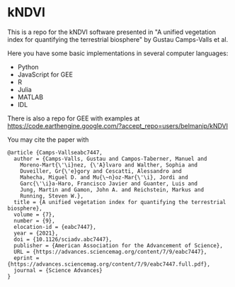 # kNDVI
This is a repo for the kNDVI software presented in "A unified vegetation index for quantifying the terrestrial biosphere" by Gustau Camps-Valls et al.

Here you have some basic implementations in several computer languages:

- Python
- JavaScript for GEE
- R
- Julia
- MATLAB
- IDL

There is also a repo for GEE with examples at https://code.earthengine.google.com/?accept_repo=users/belmanip/kNDVI

You may cite the paper with
```
@article {Camps-Vallseabc7447,
  author = {Camps-Valls, Gustau and Campos-Taberner, Manuel and
    Moreno-Mart{\'\i}nez, {\'A}lvaro and Walther, Sophia and
    Duveiller, Gr{\'e}gory and Cescatti, Alessandro and
    Mahecha, Miguel D. and Mu{\~n}oz-Mar{\'\i}, Jordi and
    Garc{\'\i}a-Haro, Francisco Javier and Guanter, Luis and
    Jung, Martin and Gamon, John A. and Reichstein, Markus and
    Running, Steven W.},
  title = {A unified vegetation index for quantifying the terrestrial biosphere},
  volume = {7},
  number = {9},
  elocation-id = {eabc7447},
  year = {2021},
  doi = {10.1126/sciadv.abc7447},
  publisher = {American Association for the Advancement of Science},
  URL = {https://advances.sciencemag.org/content/7/9/eabc7447},
  eprint = {https://advances.sciencemag.org/content/7/9/eabc7447.full.pdf},
  journal = {Science Advances}
}
```
